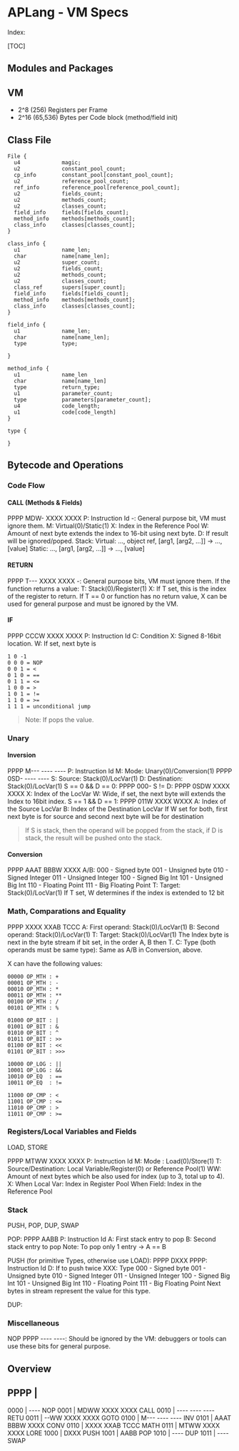 # APLang - VM Specs

Index:

[TOC]

## Modules and Packages

## VM
  - 2^8  (256)    Registers per Frame
  - 2^16 (65,536) Bytes per Code block (method/field init)

## Class File

```
File {
  u4             magic;
  u2             constant_pool_count;
  cp_info        constant_pool[constant_pool_count];
  u2             reference_pool_count;
  ref_info       reference_pool[reference_pool_count];
  u2             fields_count;
  u2             methods_count;
  u2             classes_count;
  field_info     fields[fields_count];
  method_info    methods[methods_count];
  class_info     classes[classes_count];
}
```
```
class_info {
  u1             name_len;
  char           name[name_len];
  u2             super_count;
  u2             fields_count;
  u2             methods_count;
  u2             classes_count;
  class_ref      supers[super_count];
  field_info     fields[fields_count];
  method_info    methods[methods_count];
  class_info     classes[classes_count];
}
```
```
field_info {
  u1             name_len;
  char           name[name_len];
  type           type;
  
}
```
```
method_info {
  u1             name_len
  char           name[name_len]
  type           return_type;
  u1             parameter_count;
  type           parameters[parameter_count];
  u4             code_length;
  u1             code[code_length]
}
```
```
type {

}
```

## Bytecode and Operations

### Code Flow

#### CALL (Methods & Fields)
PPPP MDW- XXXX XXXX
P: Instruction Id
-: General purpose bit, VM must ignore them.
M: Virtual(0)/Static(1)
X: Index in the Reference Pool
W: Amount of next byte extends the index to 16-bit using next byte.
D: If result will be ignored/poped.
Stack:
  Virtual:
    ..., object ref, [arg1, [arg2, ...]] -> ..., [value]
  Static:
    ..., [arg1, [arg2, ...]] -> ..., [value]

#### RETURN
PPPP T--- XXXX XXXX
-: General purpose bits, VM must ignore them.
If the function returns a value:
  T: Stack(0)/Register(1)
  X: If T set, this is the index of the register to return.
If T == 0 or function has no return value, X can be used for general purpose and must be ignored by the VM.

#### IF

PPPP CCCW XXXX XXXX
P: Instruction Id
C: Condition
X: Signed 8-16bit location.
W: If set, next byte is 
```
1 0 -1
0 0 0 = NOP
0 0 1 = <
0 1 0 = ==
0 1 1 = <=
1 0 0 = >
1 0 1 = !=
1 1 0 = >=
1 1 1 = unconditional jump
```
> Note: If pops the value.

### Unary

#### Inversion
PPPP M--- ---- ----
P: Instruction Id
M: Mode: Unary(0)/Conversion(1)
PPPP 0SD- ---- ----
S: Source: Stack(0)/LocVar(1)
D: Destination: Stack(0)/LocVar(1)
S == 0 && D == 0:
  PPPP 000-
S != D:
  PPPP 0SDW XXXX XXXX
  X: Index of the LocVar
  W: Wide, if set, the next byte will extends the Index to 16bit index.
S == 1 && D == 1:
  PPPP 011W XXXX WXXX
  A: Index of the Source LocVar
  B: Index of the Destination LocVar
  If W set for both, first next byte is for source and second next byte will be for destination

> If S is stack, then the operand will be popped from the stack, if D is stack, the result will be pushed onto the stack.

#### Conversion

PPPP AAAT BBBW XXXX
A/B:
  000 - Signed byte
  001 - Unsigned byte
  010 - Signed Integer
  011 - Unsigned Integer
  100 - Signed Big Int
  101 - Unsigned Big Int
  110 - Floating Point
  111 - Big Floating Point
T: Target: Stack(0)/LocVar(1)
If T set, W determines if the index is extended to 12 bit

### Math, Comparations and Equality

PPPP XXXX XXAB TCCC
A: First operand: Stack(0)/LocVar(1)
B: Second operand: Stack(0)/LocVar(1)
T: Target: Stack(0)/LocVar(1)
The Index byte is next in the byte stream if bit set, in the order A, B then T.
C: Type (both operands must be same type): Same as A/B in Conversion, above.

X can have the following values:

```
00000 OP_MTH : +
00001 OP_MTH : -
00010 OP_MTH : *
00011 OP_MTH : **
00100 OP_MTH : /
00101 OP_MTH : %

01000 OP_BIT : |
01001 OP_BIT : &
01010 OP_BIT : ^
01011 OP_BIT : >>
01100 OP_BIT : <<
01101 OP_BIT : >>>

10000 OP_LOG : ||
10001 OP_LOG : &&
10010 OP_EQ  : ==
10011 OP_EQ  : !=

11000 OP_CMP : <
11001 OP_CMP : <=
11010 OP_CMP : >
11011 OP_CMP : >=
```

### Registers/Local Variables and Fields

LOAD, STORE

PPPP MTWW XXXX XXXX
P: Instruction Id
M: Mode : Load(0)/Store(1)
T: Source/Destination: Local Variable/Register(0) or Reference Pool(1)
WW: Amount of next bytes which be also used for index (up to 3, total up to 4).
X:
  When Local Var: Index in Register Pool
  When Field: Index in the Reference Pool


### Stack

PUSH, POP, DUP, SWAP

POP:
  PPPP AABB
  P: Instruction Id
  A: First stack entry to pop
  B: Second stack entry to pop
  Note: To pop only 1 entry → A == B

PUSH (for primitive Types, otherwise use LOAD):
  PPPP DXXX
  PPPP: Instruction Id
  D: If to push twice
  XXX: Type
    000 - Signed byte
    001 - Unsigned byte
    010 - Signed Integer
    011 - Unsigned Integer
    100 - Signed Big Int
    101 - Unsigned Big Int
    110 - Floating Point
    111 - Big Floating Point
  Next bytes in stream represent the value for this type.

DUP:

### Miscellaneous

NOP
PPPP ----
----: Should be ignored by the VM: debuggers or tools can use these bits for general purpose.

## Overview

PPPP |  
-----------------------
0000 | ----           NOP
0001 | MDWW XXXX XXXX CALL
0010 | ---- ---- ---- RETU
0011 | --WW XXXX XXXX GOTO
0100 | M--- ---- ---- INV
0101 | AAAT BBBW XXXX CONV
0110 | XXXX XXAB TCCC MATH
0111 | MTWW XXXX XXXX LORE
1000 | DXXX           PUSH
1001 | AABB           POP
1010 | ----           DUP
1011 | ----           SWAP


